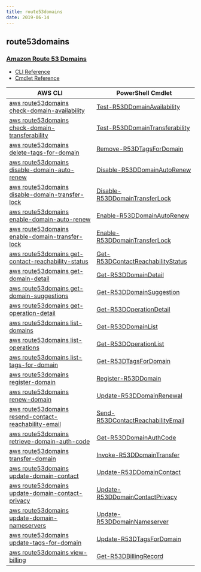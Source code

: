 ```yaml
---
title: route53domains
date: 2019-06-14
---
```


## route53domains

### [Amazon Route 53 Domains](https://aws.amazon.com/route53/)

* [CLI Reference](https://docs.aws.amazon.com/cli/latest/reference/route53domains/index.html)
* [Cmdlet Reference](https://docs.aws.amazon.com/powershell/latest/reference/items/Amazon_Route_53_Domains_cmdlets.html)

|AWS CLI|PowerShell Cmdlet|
|----|----|
|[aws route53domains check-domain-availability](https://docs.aws.amazon.com/cli/latest/reference/route53domains/check-domain-availability.html)|[Test-R53DDomainAvailability](https://docs.aws.amazon.com/powershell/latest/reference/items/Test-R53DDomainAvailability.html)|
|[aws route53domains check-domain-transferability](https://docs.aws.amazon.com/cli/latest/reference/route53domains/check-domain-transferability.html)|[Test-R53DDomainTransferability](https://docs.aws.amazon.com/powershell/latest/reference/items/Test-R53DDomainTransferability.html)|
|[aws route53domains delete-tags-for-domain](https://docs.aws.amazon.com/cli/latest/reference/route53domains/delete-tags-for-domain.html)|[Remove-R53DTagsForDomain](https://docs.aws.amazon.com/powershell/latest/reference/items/Remove-R53DTagsForDomain.html)|
|[aws route53domains disable-domain-auto-renew](https://docs.aws.amazon.com/cli/latest/reference/route53domains/disable-domain-auto-renew.html)|[Disable-R53DDomainAutoRenew](https://docs.aws.amazon.com/powershell/latest/reference/items/Disable-R53DDomainAutoRenew.html)|
|[aws route53domains disable-domain-transfer-lock](https://docs.aws.amazon.com/cli/latest/reference/route53domains/disable-domain-transfer-lock.html)|[Disable-R53DDomainTransferLock](https://docs.aws.amazon.com/powershell/latest/reference/items/Disable-R53DDomainTransferLock.html)|
|[aws route53domains enable-domain-auto-renew](https://docs.aws.amazon.com/cli/latest/reference/route53domains/enable-domain-auto-renew.html)|[Enable-R53DDomainAutoRenew](https://docs.aws.amazon.com/powershell/latest/reference/items/Enable-R53DDomainAutoRenew.html)|
|[aws route53domains enable-domain-transfer-lock](https://docs.aws.amazon.com/cli/latest/reference/route53domains/enable-domain-transfer-lock.html)|[Enable-R53DDomainTransferLock](https://docs.aws.amazon.com/powershell/latest/reference/items/Enable-R53DDomainTransferLock.html)|
|[aws route53domains get-contact-reachability-status](https://docs.aws.amazon.com/cli/latest/reference/route53domains/get-contact-reachability-status.html)|[Get-R53DContactReachabilityStatus](https://docs.aws.amazon.com/powershell/latest/reference/items/Get-R53DContactReachabilityStatus.html)|
|[aws route53domains get-domain-detail](https://docs.aws.amazon.com/cli/latest/reference/route53domains/get-domain-detail.html)|[Get-R53DDomainDetail](https://docs.aws.amazon.com/powershell/latest/reference/items/Get-R53DDomainDetail.html)|
|[aws route53domains get-domain-suggestions](https://docs.aws.amazon.com/cli/latest/reference/route53domains/get-domain-suggestions.html)|[Get-R53DDomainSuggestion](https://docs.aws.amazon.com/powershell/latest/reference/items/Get-R53DDomainSuggestion.html)|
|[aws route53domains get-operation-detail](https://docs.aws.amazon.com/cli/latest/reference/route53domains/get-operation-detail.html)|[Get-R53DOperationDetail](https://docs.aws.amazon.com/powershell/latest/reference/items/Get-R53DOperationDetail.html)|
|[aws route53domains list-domains](https://docs.aws.amazon.com/cli/latest/reference/route53domains/list-domains.html)|[Get-R53DDomainList](https://docs.aws.amazon.com/powershell/latest/reference/items/Get-R53DDomainList.html)|
|[aws route53domains list-operations](https://docs.aws.amazon.com/cli/latest/reference/route53domains/list-operations.html)|[Get-R53DOperationList](https://docs.aws.amazon.com/powershell/latest/reference/items/Get-R53DOperationList.html)|
|[aws route53domains list-tags-for-domain](https://docs.aws.amazon.com/cli/latest/reference/route53domains/list-tags-for-domain.html)|[Get-R53DTagsForDomain](https://docs.aws.amazon.com/powershell/latest/reference/items/Get-R53DTagsForDomain.html)|
|[aws route53domains register-domain](https://docs.aws.amazon.com/cli/latest/reference/route53domains/register-domain.html)|[Register-R53DDomain](https://docs.aws.amazon.com/powershell/latest/reference/items/Register-R53DDomain.html)|
|[aws route53domains renew-domain](https://docs.aws.amazon.com/cli/latest/reference/route53domains/renew-domain.html)|[Update-R53DDomainRenewal](https://docs.aws.amazon.com/powershell/latest/reference/items/Update-R53DDomainRenewal.html)|
|[aws route53domains resend-contact-reachability-email](https://docs.aws.amazon.com/cli/latest/reference/route53domains/resend-contact-reachability-email.html)|[Send-R53DContactReachabilityEmail](https://docs.aws.amazon.com/powershell/latest/reference/items/Send-R53DContactReachabilityEmail.html)|
|[aws route53domains retrieve-domain-auth-code](https://docs.aws.amazon.com/cli/latest/reference/route53domains/retrieve-domain-auth-code.html)|[Get-R53DDomainAuthCode](https://docs.aws.amazon.com/powershell/latest/reference/items/Get-R53DDomainAuthCode.html)|
|[aws route53domains transfer-domain](https://docs.aws.amazon.com/cli/latest/reference/route53domains/transfer-domain.html)|[Invoke-R53DDomainTransfer](https://docs.aws.amazon.com/powershell/latest/reference/items/Invoke-R53DDomainTransfer.html)|
|[aws route53domains update-domain-contact](https://docs.aws.amazon.com/cli/latest/reference/route53domains/update-domain-contact.html)|[Update-R53DDomainContact](https://docs.aws.amazon.com/powershell/latest/reference/items/Update-R53DDomainContact.html)|
|[aws route53domains update-domain-contact-privacy](https://docs.aws.amazon.com/cli/latest/reference/route53domains/update-domain-contact-privacy.html)|[Update-R53DDomainContactPrivacy](https://docs.aws.amazon.com/powershell/latest/reference/items/Update-R53DDomainContactPrivacy.html)|
|[aws route53domains update-domain-nameservers](https://docs.aws.amazon.com/cli/latest/reference/route53domains/update-domain-nameservers.html)|[Update-R53DDomainNameserver](https://docs.aws.amazon.com/powershell/latest/reference/items/Update-R53DDomainNameserver.html)|
|[aws route53domains update-tags-for-domain](https://docs.aws.amazon.com/cli/latest/reference/route53domains/update-tags-for-domain.html)|[Update-R53DTagsForDomain](https://docs.aws.amazon.com/powershell/latest/reference/items/Update-R53DTagsForDomain.html)|
|[aws route53domains view-billing](https://docs.aws.amazon.com/cli/latest/reference/route53domains/view-billing.html)|[Get-R53DBillingRecord](https://docs.aws.amazon.com/powershell/latest/reference/items/Get-R53DBillingRecord.html)|

